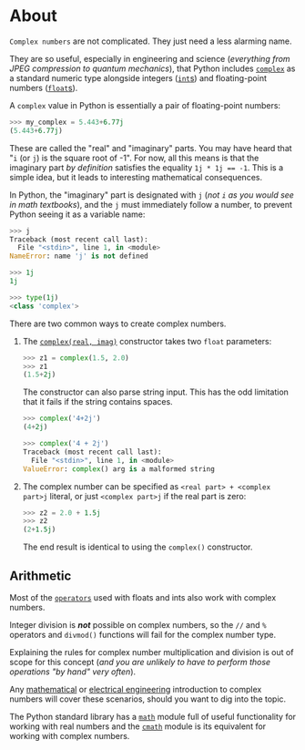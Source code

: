 # About

`Complex numbers` are not complicated.
They just need a less alarming name.

They are so useful, especially in engineering and science (_everything from JPEG compression to quantum mechanics_), that Python includes [`complex`][complex] as a standard numeric type alongside integers ([`int`s][ints]) and floating-point numbers ([`float`s][floats]).

A `complex` value in Python is essentially a pair of floating-point numbers:

```python
>>> my_complex = 5.443+6.77j
(5.443+6.77j)
```

These are called the "real" and "imaginary" parts.
You may have heard that "`i` (or `j`) is the square root of -1".
For now, all this means is that the imaginary part _by definition_ satisfies the equality `1j * 1j == -1`.
This is a simple idea, but it leads to interesting mathematical consequences.

In Python, the "imaginary" part is designated with `j` (_not `i` as you would see in math textbooks_), and
the `j` must immediately follow a number, to prevent Python seeing it as a variable name:


```python
>>> j
Traceback (most recent call last):
  File "<stdin>", line 1, in <module>
NameError: name 'j' is not defined

>>> 1j
1j

>>> type(1j)
<class 'complex'>
```


There are two common ways to create complex numbers.

1) The [`complex(real, imag)`][complex] constructor takes two `float` parameters:

    ```python
    >>> z1 = complex(1.5, 2.0)
    >>> z1
    (1.5+2j)
    ```

    The constructor can also parse string input.
    This has the odd limitation that it fails if the string contains spaces.

    ```python
    >>> complex('4+2j')
    (4+2j)
    
    >>> complex('4 + 2j')
    Traceback (most recent call last):
      File "<stdin>", line 1, in <module>
    ValueError: complex() arg is a malformed string
    ```


2) The complex number can be specified as `<real part> + <complex part>j` literal, or just `<complex part>j` if the real part is zero:


    ```python
    >>> z2 = 2.0 + 1.5j
    >>> z2
    (2+1.5j)
    ```
    The end result is identical to using the `complex()` constructor.


## Arithmetic

Most of the [`operators`][operators] used with floats and ints also work with complex numbers.

Integer division is _**not**_ possible on complex numbers, so the `//` and `%` operators and `divmod()` functions will fail for the complex number type.

Explaining the rules for complex number multiplication and division is out of scope for this concept (_and you are unlikely to have to perform those operations "by hand" very often_).

Any [mathematical][math-complex] or [electrical engineering][engineering-complex] introduction to complex numbers will cover these scenarios, should you want to dig into the topic.

The Python standard library has a [`math`][math-module] module full of useful functionality for working with real numbers and the [`cmath`][cmath] module is its equivalent for working with complex numbers.


[cmath]: https://docs.python.org/3/library/cmath.html
[complex]: https://docs.python.org/3/library/functions.html#complex
[engineering-complex]: https://www.khanacademy.org/science/electrical-engineering/ee-circuit-analysis-topic/ee-ac-analysis/v/ee-complex-numbers
[floats]: https://docs.python.org/3/library/functions.html#float
[ints]: https://docs.python.org/3/library/functions.html#int
[math-complex]: https://www.nagwa.com/en/videos/143121736364/
[math-module]: https://docs.python.org/3/library/math.html
[operators]: https://docs.python.org/3/library/stdtypes.html#numeric-types-int-float-complex
